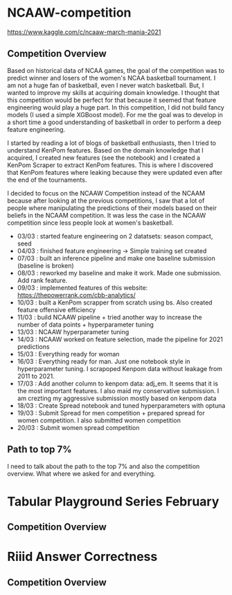 # NCAAW-competition
https://www.kaggle.com/c/ncaaw-march-mania-2021

## Competition Overview

Based on historical data of NCAA games, the goal of the competition was to predict winner and losers of the women's NCAA basketball tournament. I am not a huge fan of basketball, even I never watch basketball. But, I wanted to improve my skills at acquiring domain knowledge. I thought that this competition would be perfect for that because it seemed that feature engineering would play a huge part. In this competition, I did not build fancy models (I used a simple XGBoost model). For me the goal was to develop in a short time a good understanding of basketball in order to perform a deep feature engineering.

I started by reading a lot of blogs of basketball enthusiasts, then I tried to understand KenPom features. Based on the domain knowledge that I acquired, I created new features (see the notebook) and I created a KenPom Scraper to extract KenPom features. This is where I discovered that KenPom features where leaking because they were updated even after the end of the tournaments.

I decided to focus on the NCAAW Competition instead of the NCAAM because after looking at the previous competitions, I saw that a lot of people where manipulating the predictions of their models based on their beliefs in the NCAAM competition. It was less the case in the NCAAW competition since less people look at women's basketball.


* 03/03 : started feature engineering on 2 datatsets: season compact, seed 
* 04/03 : finished feature engineering -> Simple training set created
* 07/03 : built an inference pipeline and make one baseline submission (baseline is broken)
* 08/03 : reworked my baseline and make it work. Made one submission. Add rank feature.
* 09/03 : implemented features of this website: https://thepowerrank.com/cbb-analytics/
* 10/03 : built a KenPom scrapper from scratch using bs. Also created feature offensive efficiency
* 11/03 : build NCAAW pipeline + tried another way to increase the number of data points + hyperparameter tuning
* 13/03 : NCAAW hyperparameter tuning
* 14/03 : NCAAW worked on feature selection, made the pipeline for 2021 predictions
* 15/03 : Everything ready for woman
* 16/03 : Everything ready for man. Just one notebook style in hyperparameter tuning. I scrapoped Kenpom data without leakage from 2011 to 2021.
* 17/03 : Add another column to kenpom data: adj_em. It seems that it is the most important features. I also maid my conservative submission. I am crezting my aggressive submission mostly based on kenpom data
* 18/03 : Create Spread notebook and tuned hyperparameters with optuna
* 19/03 : Submit Spread for men competition + prepared spread for women competition. I also submitted women competition
* 20/03 : Submit women spread competition

## Path to top 7%
I need to talk about the path to the top 7% and also the competition overview. What where we asked for and everything.

# Tabular Playground Series February

## Competition Overview


# Riiid Answer Correctness

## Competition Overview



